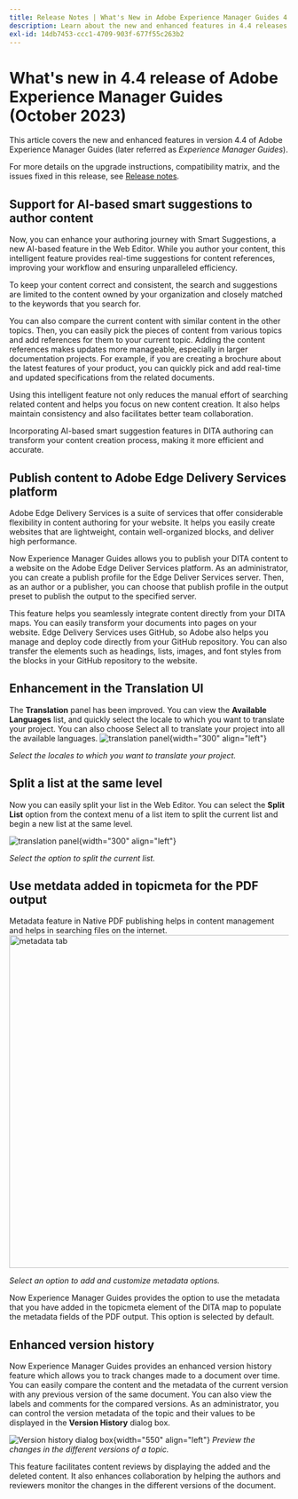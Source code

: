 ```yaml
---
title: Release Notes | What's New in Adobe Experience Manager Guides 4.4 release
description: Learn about the new and enhanced features in 4.4 releases of Adobe Experience Manager Guides
exl-id: 14db7453-ccc1-4709-903f-677f55c263b2
---
```

# What's new in 4.4 release of Adobe Experience Manager Guides (October 2023)

This article covers the new and enhanced features in version 4.4 of Adobe Experience Manager Guides (later referred as *Experience Manager Guides*).

For more details on the upgrade instructions, compatibility matrix, and the issues fixed in this release, see [Release notes](./release-notes-4.4.md).

## Support for AI-based smart suggestions to author content
Now, you can enhance your authoring journey with Smart Suggestions, a new AI-based feature in the Web Editor. While you author your content, this intelligent feature provides real-time suggestions for content references, improving your workflow and ensuring unparalleled efficiency.

 
To keep your content correct and consistent, the search and suggestions are limited to the content owned by your organization and closely matched to the keywords that you search for.  

You can also compare the current content with similar content in the other topics. Then, you can easily pick the pieces of content from various topics and add references for them to your current topic.  Adding the content references makes updates more manageable, especially in larger documentation projects. For example, if you are creating a brochure about the latest features of your product, you can quickly pick and add real-time and updated specifications from the related documents.

Using this intelligent feature not only reduces the manual effort of searching related content and helps you focus on new content creation.  It also helps maintain consistency and also facilitates better team collaboration.  

Incorporating AI-based smart suggestion features in DITA authoring can transform your content creation process, making it more efficient and accurate. 

## Publish content to Adobe Edge Delivery Services platform
Adobe Edge Delivery Services is a suite of services that offer considerable flexibility in content authoring for your website. It helps you easily create websites that are lightweight, contain well-organized blocks, and deliver high performance.

Now Experience Manager Guides allows you to publish your DITA content to a website on the Adobe Edge Deliver Services platform.  As an administrator, you can create a publish profile for the Edge Deliver Services server. Then, as an author or a publisher, you can choose that publish profile in the output preset to publish the output to the specified server.
 
This feature helps you seamlessly integrate content directly from your DITA maps. You can easily transform your documents into pages on your website. 
Edge Delivery Services uses GitHub, so Adobe also helps you manage and deploy code directly from your  GitHub repository. You can also transfer the elements such as headings, lists, images, and font styles from the blocks in your GitHub repository to the website. 

## Enhancement in the Translation UI
The **Translation** panel has been improved.  You can view the **Available Languages** list,  and quickly select the locale to which you want to translate your project. You can also choose Select all to translate your project into all the available languages.
![translation panel](assets/translation-languages-4.4.png){width="300" align="left"}

*Select the locales to which you want to translate your project.*


## Split a list at the same level
Now you can easily split your list in the Web Editor. You can select the **Split List** option from the context menu of a list item to split the current list and begin a new list at the same level. 

![translation panel](assets/context-menu-split-list.png){width="300" align="left"}

*Select the option to split the current list.*

## Use metdata added in topicmeta for the PDF output

Metadata feature in Native PDF publishing helps in content management and helps in searching files on the internet. 
<img src="assets/pdf-metadata-4.4.png" alt="metadata tab" width=600>

*Select an option to add and customize metadata options.*

Now Experience Manager Guides provides the option to use the metadata that you have added in the topicmeta element of the DITA map to populate the metadata fields of the PDF output. This option is selected by default.


## Enhanced version history
Now Experience Manager Guides provides an enhanced version history feature which allows you to track changes made to a document over time. You can easily compare the content and the metadata of the current version with any previous version of the same document. You can also view the labels and comments for the compared versions. As an administrator, you can control the version metadata of the topic and their values to be displayed in the **Version History** dialog box. 

![Version history dialog box](assets/version-history-dialog-web-editor.png){width="550" align="left"}
  *Preview the changes in the different versions of a topic.*

This feature facilitates content reviews by displaying the added and the deleted content. It also enhances collaboration by helping the authors and reviewers monitor the changes in the different versions of the document.

